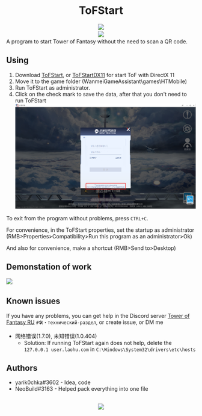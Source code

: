 <h1 align="center">ToFStart</h1>

<div align="center">
<a href="https://discord.gg/QvHWNxb6pH">
<img src="https://invidget.switchblade.xyz/QvHWNxb6pH?language=en"/>
</a> 
<br>
<img src="https://img.shields.io/github/downloads/yarik0chka/ToFStart/total.svg"/>
<br>
</div>
A program to start Tower of Fantasy without the need to scan a QR code.

## Using

1. Download [ToFStart](https://github.com/yarik0chka/ToFStart/releases/latest/download/ToFStart.exe), or [ToFStartDX11](https://github.com/yarik0chka/ToFStart/releases/latest/download/ToFStartDX11.exe) for start ToF with DirectX 11
2. Move it to the game folder (WanmeiGameAssistant\games\HTMobile)
3. Run ToFStart as administrator.
4. Click on the check mark to save the data, after that you don't need to run ToFStart
![](/WmgpMobileGame.png?raw=true)

To exit from the program without problems, press `CTRL+C`.

For convenience, in the ToFStart properties, set the startup as administrator (RMB>Properties>Compatibility>Run this program as an administrator>Ok)

And also for convenience, make a shortcut (RMB>Send to>Desktop)
## Demonstation of work

[![](https://i.ytimg.com/vi/12baQ9mzK-w/maxresdefault.jpg)](https://www.youtube.com/watch?v=12baQ9mzK-w)

## Known issues
If you have any problems, you can get help in the Discord server [Tower of Fantasy RU](https://discord.gg/QvHWNxb6pH) `#🛠・технический-раздел`, or create issue, or DM me
- 网络错误(1.7.0), 未知错误(1.0.404)
  - Solution: If running ToFStart again does not help, delete the `127.0.0.1 user.laohu.com` in `C:\Windows\System32\drivers\etc\hosts`

## Authors

- yarik0chka#3602 - Idea, code
- NeoBuild#3163 - Helped pack everything into one file

<br>
<div align="center">
<img src="https://count.getloli.com/get/@ToFStart?theme=moebooru-h"/>
</div>
